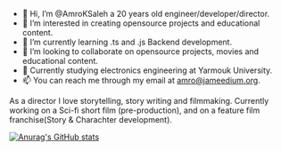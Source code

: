 - 👋 Hi, I’m @AmroKSaleh a 20 years old engineer/developer/director.
- 👀 I’m interested in creating opensource projects and educational content.
- 🌱 I’m currently learning .ts and .js Backend development.
- 💞️ I’m looking to collaborate on opensource projects, movies and educational content.
- 🏫 Currently studying electronics engineering at Yarmouk University.
- 📫 You can reach me through my email at amro@jameedium.org.

As a director I love storytelling, story writing and filmmaking. Currently working on a Sci-fi short film (pre-production), and on a feature film franchise(Story & Charachter development).

[![Anurag's GitHub stats](https://github-readme-stats.vercel.app/api?username=AmroKSaleh&theme=tokyonight)](https://github.com/anuraghazra/github-readme-stats)
